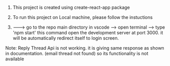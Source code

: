 1. This project is created using create-react-app package

2. To run this project on Local machine, please follow the instuctions

3. ---> go to the repo main directory in vscode --> open terminal --> type 'npm start' this command open the development server at port 3000. it will be automatically redirect itself to login screen.

Note: Reply Thread Api is not working. it is giving same response as shown in documentation. (email thread not found) so its functionality is not available
